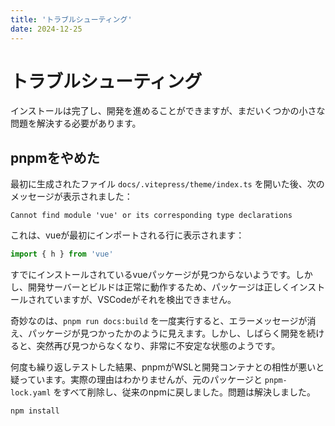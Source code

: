 ```yaml
---
title: 'トラブルシューティング'
date: 2024-12-25
---
```


# トラブルシューティング

インストールは完了し、開発を進めることができますが、まだいくつかの小さな問題を解決する必要があります。

## pnpmをやめた

最初に生成されたファイル `docs/.vitepress/theme/index.ts` を開いた後、次のメッセージが表示されました：

```
Cannot find module 'vue' or its corresponding type declarations
```

これは、vueが最初にインポートされる行に表示されます：

```typescript
import { h } from 'vue'
```

すでにインストールされているvueパッケージが見つからないようです。しかし、開発サーバーとビルドは正常に動作するため、パッケージは正しくインストールされていますが、VSCodeがそれを検出できません。

奇妙なのは、`pnpm run docs:build` を一度実行すると、エラーメッセージが消え、パッケージが見つかったかのように見えます。しかし、しばらく開発を続けると、突然再び見つからなくなり、非常に不安定な状態のようです。

何度も繰り返しテストした結果、pnpmがWSLと開発コンテナとの相性が悪いと疑っています。実際の理由はわかりませんが、元のパッケージと `pnpm-lock.yaml` をすべて削除し、従来のnpmに戻しました。問題は解決しました。

```bash
npm install
```
